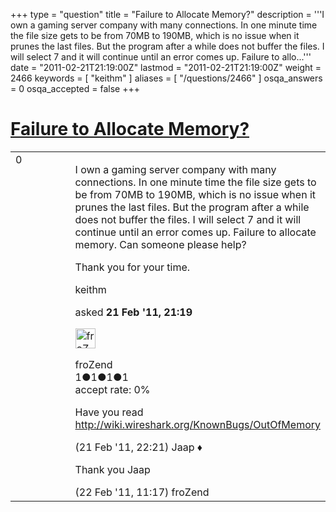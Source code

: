 +++
type = "question"
title = "Failure to Allocate Memory?"
description = '''I own a gaming server company with many connections. In one minute time the file size gets to be from 70MB to 190MB, which is no issue when it prunes the last files. But the program after a while does not buffer the files. I will select 7 and it will continue until an error comes up. Failure to allo...'''
date = "2011-02-21T21:19:00Z"
lastmod = "2011-02-21T21:19:00Z"
weight = 2466
keywords = [ "keithm" ]
aliases = [ "/questions/2466" ]
osqa_answers = 0
osqa_accepted = false
+++

<div class="headNormal">

# [Failure to Allocate Memory?](/questions/2466/failure-to-allocate-memory)

</div>

<div id="main-body">

<div id="askform">

<table id="question-table" style="width:100%;"><colgroup><col style="width: 50%" /><col style="width: 50%" /></colgroup><tbody><tr class="odd"><td style="width: 30px; vertical-align: top"><div class="vote-buttons"><div id="post-2466-score" class="post-score" title="current number of votes">0</div><div id="favorite-count" class="favorite-count"></div></div></td><td><div id="item-right"><div class="question-body"><p>I own a gaming server company with many connections. In one minute time the file size gets to be from 70MB to 190MB, which is no issue when it prunes the last files. But the program after a while does not buffer the files. I will select 7 and it will continue until an error comes up. Failure to allocate memory. Can someone please help?</p><p>Thank you for your time.</p></div><div id="question-tags" class="tags-container tags">keithm</div><div id="question-controls" class="post-controls"></div><div class="post-update-info-container"><div class="post-update-info post-update-info-user"><p>asked <strong>21 Feb '11, 21:19</strong></p><img src="https://secure.gravatar.com/avatar/492fe6accb7e6f72a24fe643478a1cb2?s=32&amp;d=identicon&amp;r=g" class="gravatar" width="32" height="32" alt="froZend&#39;s gravatar image" /><p>froZend<br />
<span class="score" title="1 reputation points">1</span><span title="1 badges"><span class="badge1">●</span><span class="badgecount">1</span></span><span title="1 badges"><span class="silver">●</span><span class="badgecount">1</span></span><span title="1 badges"><span class="bronze">●</span><span class="badgecount">1</span></span><br />
<span class="accept_rate" title="Rate of the user&#39;s accepted answers">accept rate:</span> <span title="froZend has no accepted answers">0%</span></p></div></div><div id="comments-container-2466" class="comments-container"><span id="2468"></span><div id="comment-2468" class="comment"><div id="post-2468-score" class="comment-score"></div><div class="comment-text"><p>Have you read <a href="http://wiki.wireshark.org/KnownBugs/OutOfMemory">http://wiki.wireshark.org/KnownBugs/OutOfMemory</a></p></div><div id="comment-2468-info" class="comment-info"><span class="comment-age">(21 Feb '11, 22:21)</span> Jaap ♦</div></div><span id="2492"></span><div id="comment-2492" class="comment"><div id="post-2492-score" class="comment-score"></div><div class="comment-text"><p>Thank you Jaap</p></div><div id="comment-2492-info" class="comment-info"><span class="comment-age">(22 Feb '11, 11:17)</span> froZend</div></div></div><div id="comment-tools-2466" class="comment-tools"></div><div class="clear"></div><div id="comment-2466-form-container" class="comment-form-container"></div><div class="clear"></div></div></td></tr></tbody></table>

</div>

</div>


